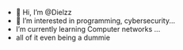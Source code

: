 - 👋 Hi, I’m @Dielzz
- 👀 I’m interested in programming, cybersecurity...
- I’m currently learning Computer networks ...
- all of it even being a dummie 
<!---
Dielzz/Dielzz is a ✨ special ✨ repository because its `README.md` (this file) appears on your GitHub profile.
You can click the Preview link to take a look at your changes.
--->
